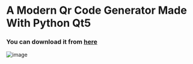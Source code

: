 # A Modern Qr Code Generator Made With Python Qt5
### You can download it from [here](https://github.com/Were-Logan-0110/PyQt5-QrCode-Generator/releases/download/Qr-Code-Generator/Qr.Generator.rar)
![image](https://github.com/Were-Logan-0110/PyQt5-QrCode-Generator/assets/123822233/6aeac98b-a3ef-4cef-a073-d94b4c730da4)
